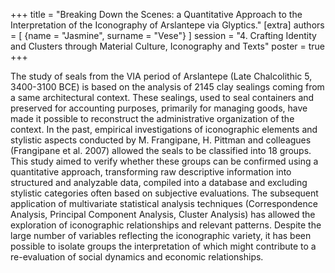 +++
title = "Breaking Down the Scenes: a Quantitative Approach to the Interpretation of the Iconography of Arslantepe via Glyptics."
[extra]
authors = [
    {name = "Jasmine", surname = "Vese"}
]
session = "4. Crafting Identity and Clusters through Material Culture, Iconography and Texts"
poster = true
+++

The study of seals from the VIA period of Arslantepe (Late Chalcolithic 5, 3400-3100 BCE) is based on the analysis of 2145 clay sealings coming from a same architectural context. These sealings, used to seal containers and preserved for accounting purposes, primarily for managing goods, have made it possible to reconstruct the administrative organization of the context. In the past, empirical investigations of iconographic elements and stylistic aspects conducted by M. Frangipane, H. Pittman and colleagues (Frangipane et al. 2007) allowed the seals to be classified into 18 groups.
This study aimed to verify whether these groups can be confirmed using a quantitative approach, transforming raw descriptive information into structured and analyzable data, compiled into a database and excluding stylistic categories often based on subjective evaluations. The subsequent application of multivariate statistical analysis techniques (Correspondence Analysis, Principal Component Analysis, Cluster Analysis) has allowed the exploration of iconographic relationships and relevant patterns.
Despite the large number of variables reflecting the iconographic variety, it has been possible to isolate groups the interpretation of which might contribute to a re-evaluation of social dynamics and economic relationships.


